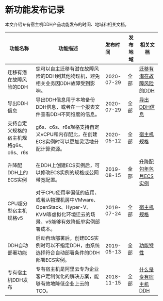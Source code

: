 # 新功能发布记录

本文介绍专有宿主机DDH产品功能发布的时间、地域和相关文档。

|功能名称|功能描述|发布时间|发布地域|相关文档|
|----|----|:---|----|----|
|迁移有潜在故障风险的DDH|您可以自主迁移有潜在故障风险的DDH到其他物理机，避免相关业务因DDH故障受到影响。|2020-07-29|全部|[迁移有潜在故障风险的DDH](/intl.zh-CN/用户指南/迁移有潜在故障风险的DDH.md)|
|导出DDH信息|导出DDH信息用于本地备份DDH信息，或者在一个报表文件查看DDH不同维度的信息。|2020-07-29|全部|[导出DDH信息](/intl.zh-CN/用户指南/导出DDH信息.md)|
|支持自定义规格的宿主机规格g6s、c6s、r6s|g6s、c6s、r6s规格支持自定义vCPU和内存配比，在创建ECS实例时可以更加灵活地分配计算资源。|2020-05-12|全部|[宿主机规格](/intl.zh-CN/产品简介/宿主机规格.md)|
|升降配DDH上的ECS实例|在DDH上创建ECS实例后，可以修改ECS实例的规格或公网带宽配置。|2019-08-15|全部|[升降配包年包月ECS实例](/intl.zh-CN/用户指南/升降配包年包月ECS实例.md)|
|CPU超分型宿主机规格v5|对于CPU使用率偏低的应用，或者从物理机房中VMware、OpenStack、Hyper-V、KVM等虚拟化环境迁云的场景，v5能够有效降低单实例部署成本。|2019-07-24|全部|[宿主机规格](/intl.zh-CN/产品简介/宿主机规格.md)|
|DDH自动部署功能|启动自动部署后，创建ECS实例时可以不指定DDH，由系统选择符合自动部署条件的DDH部署ECS实例。|2019-05-13|全部|[功能特性](/intl.zh-CN/产品简介/功能特性.md)|
|专有宿主机DDH发布|专有宿主机是阿里云专为企业客户定制优化的解决方案，能够有效地降低企业上云的TCO。|2018-11-15|全部|[什么是专有宿主机DDH](/intl.zh-CN/产品简介/什么是专有宿主机DDH.md)|

